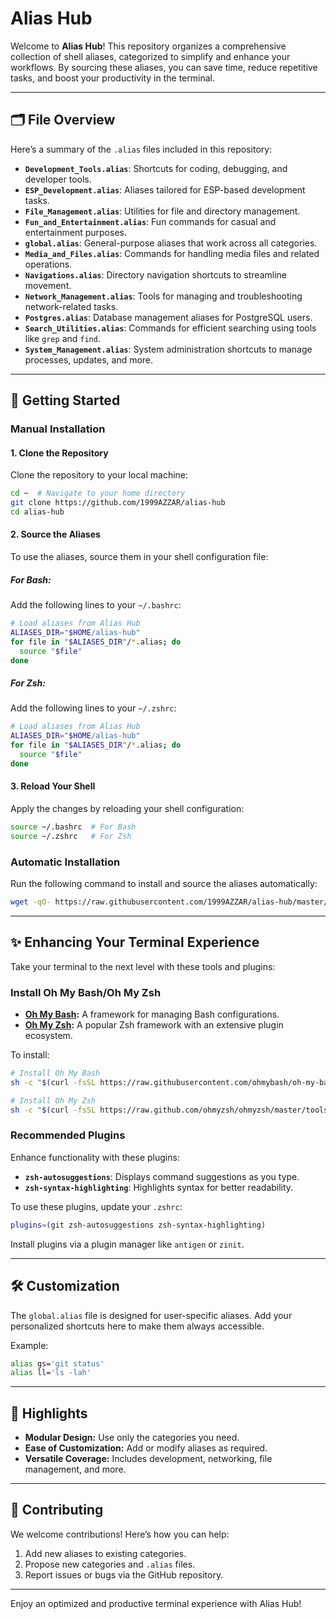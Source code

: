 # Alias Hub

Welcome to **Alias Hub**! This repository organizes a comprehensive collection of shell aliases, categorized to simplify and enhance your workflows. By sourcing these aliases, you can save time, reduce repetitive tasks, and boost your productivity in the terminal.

---

## 🗂 File Overview

Here’s a summary of the `.alias` files included in this repository:

- **`Development_Tools.alias`**: Shortcuts for coding, debugging, and developer tools.
- **`ESP_Development.alias`**: Aliases tailored for ESP-based development tasks.
- **`File_Management.alias`**: Utilities for file and directory management.
- **`Fun_and_Entertainment.alias`**: Fun commands for casual and entertainment purposes.
- **`global.alias`**: General-purpose aliases that work across all categories.
- **`Media_and_Files.alias`**: Commands for handling media files and related operations.
- **`Navigations.alias`**: Directory navigation shortcuts to streamline movement.
- **`Network_Management.alias`**: Tools for managing and troubleshooting network-related tasks.
- **`Postgres.alias`**: Database management aliases for PostgreSQL users.
- **`Search_Utilities.alias`**: Commands for efficient searching using tools like `grep` and `find`.
- **`System_Management.alias`**: System administration shortcuts to manage processes, updates, and more.

---

## 🚀 Getting Started

### Manual Installation

#### 1. Clone the Repository

Clone the repository to your local machine:

```bash
cd ~  # Navigate to your home directory
git clone https://github.com/1999AZZAR/alias-hub
cd alias-hub
```

#### 2. Source the Aliases

To use the aliases, source them in your shell configuration file:

##### For Bash:

Add the following lines to your `~/.bashrc`:

```bash
# Load aliases from Alias Hub
ALIASES_DIR="$HOME/alias-hub"
for file in "$ALIASES_DIR"/*.alias; do
  source "$file"
done
```

##### For Zsh:

Add the following lines to your `~/.zshrc`:

```bash
# Load aliases from Alias Hub
ALIASES_DIR="$HOME/alias-hub"
for file in "$ALIASES_DIR"/*.alias; do
  source "$file"
done
```

#### 3. Reload Your Shell

Apply the changes by reloading your shell configuration:

```bash
source ~/.bashrc  # For Bash
source ~/.zshrc   # For Zsh
```

### Automatic Installation

Run the following command to install and source the aliases automatically:

```bash
wget -qO- https://raw.githubusercontent.com/1999AZZAR/alias-hub/master/install.sh | bash
```

---

## ✨ Enhancing Your Terminal Experience

Take your terminal to the next level with these tools and plugins:

### Install Oh My Bash/Oh My Zsh

- **[Oh My Bash](https://github.com/ohmybash/oh-my-bash):** A framework for managing Bash configurations.
- **[Oh My Zsh](https://ohmyz.sh):** A popular Zsh framework with an extensive plugin ecosystem.

To install:

```bash
# Install Oh My Bash
sh -c "$(curl -fsSL https://raw.githubusercontent.com/ohmybash/oh-my-bash/master/tools/install.sh)"

# Install Oh My Zsh
sh -c "$(curl -fsSL https://raw.github.com/ohmyzsh/ohmyzsh/master/tools/install.sh)"
```

### Recommended Plugins

Enhance functionality with these plugins:

- **`zsh-autosuggestions`**: Displays command suggestions as you type.
- **`zsh-syntax-highlighting`**: Highlights syntax for better readability.

To use these plugins, update your `.zshrc`:

```bash
plugins=(git zsh-autosuggestions zsh-syntax-highlighting)
```

Install plugins via a plugin manager like `antigen` or `zinit`.

---

## 🛠️ Customization

The `global.alias` file is designed for user-specific aliases. Add your personalized shortcuts here to make them always accessible.

Example:

```bash
alias gs='git status'
alias ll='ls -lah'
```

---

## 🌟 Highlights

- **Modular Design:** Use only the categories you need.
- **Ease of Customization:** Add or modify aliases as required.
- **Versatile Coverage:** Includes development, networking, file management, and more.

---

## 🤝 Contributing

We welcome contributions! Here’s how you can help:

1. Add new aliases to existing categories.
2. Propose new categories and `.alias` files.
3. Report issues or bugs via the GitHub repository.

---

Enjoy an optimized and productive terminal experience with Alias Hub!
